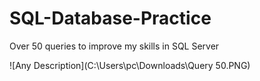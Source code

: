 # SQL-Database-Practice

Over 50 queries to improve my skills in SQL Server

![Any Description](C:\Users\pc\Downloads\Query 50.PNG)

